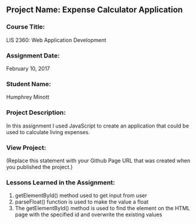 ## Project Name:  Expense Calculator Application

### Course Title:
LIS 2360:  Web Application Development

### Assignment Date:  
February 10, 2017

### Student Name:  
Humphrey Minott

### Project Description:
In this assignment I used JavaScript to create an application that could be used to calculate living expenses.

### View Project:
(Replace this statement with your Github Page URL that was created when you 
 published the project.)

### Lessons Learned in the Assignment:
1. getElementById() method used to get input from user
2. parseFloat() function is used to make the value a float
3. The getElementById() method is used to find the element on the HTML page with the specified id and overwrite the existing values
